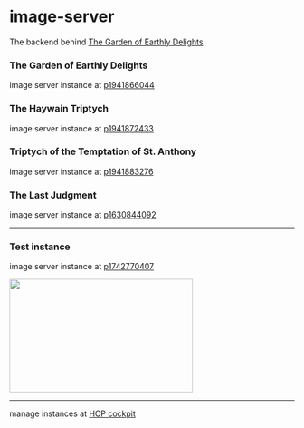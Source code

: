 # image-server

The backend behind [The Garden of Earthly Delights](https://github.com/earthlydelights/earthlydelights.github.io/blob/master/README.md)

### The Garden of Earthly Delights

image server instance at [p1941866044](https://imageserverp1941866044trial.hanatrial.ondemand.com/earthly-delights-garden-api/image/v1/points)

### The Haywain Triptych

image server instance at [p1941872433](https://imageserverp1941872433trial.hanatrial.ondemand.com/earthly-delights-garden-api/image/v1/points)

### Triptych of the Temptation of St. Anthony 

image server instance at [p1941883276](https://imageserverp1941883276trial.hanatrial.ondemand.com/earthly-delights-garden-api/image/v1/points)

### The Last Judgment

image server instance at [p1630844092](https://imageserverp1630844092trial.hanatrial.ondemand.com/earthly-delights-garden-api/image/v1/points)

---

### Test instance

image server instance at [p1742770407](https://imageserverp1742770407trial.hanatrial.ondemand.com/earthly-delights-garden-api/image/v1/points)

[<img src="https://imageserverp1742770407trial.hanatrial.ondemand.com/earthly-delights-garden-api/image/v1/crop?width=324&height=200&quality=100" width="324" height="200">](http://earthlydelights.garden/rouge.html)

---

manage instances at [HCP cockpit](https://account.hanatrial.ondemand.com/)


